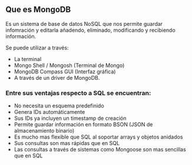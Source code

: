 ## Que es MongoDB

Es un sistema de base de datos NoSQL que nos permite guardar infomración y editarla añadendo, eliminado, modificando y recibiendo información.

Se puede utilizar a través:
- La terminal
- Mongo Shell / Mongosh (Terminal de Mongo)
- MongoDB Compass GUI (Interfaz gráfica)
- A través de un driver de MongoDB.


### Entre sus ventajas respecto a SQL se encuentran:

- No necesita un esquema predefinido
- Genera IDs automáticamente
- Sus IDs ya incluyen un timestamp de creación
- Permite guardar información en formato BSON (JSON de almacenamiento binario)
- Es mucho mas flexible que SQL al soportar arrays y objetos anidados
- Sus consultas son mas rápidas que en SQL
- Las consultas a través de sistemas como Mongoose son mas sencillas que en SQL
